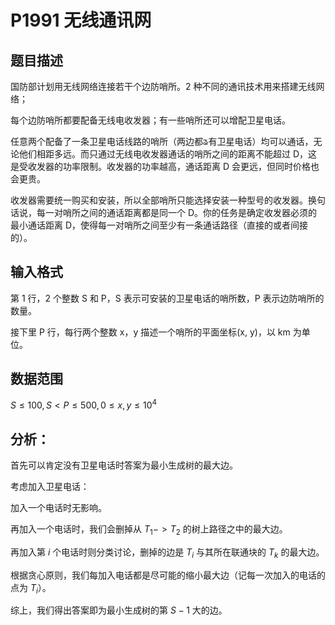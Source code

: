 # P1991 无线通讯网

## 题目描述

国防部计划用无线网络连接若干个边防哨所。2 种不同的通讯技术用来搭建无线网络；

每个边防哨所都要配备无线电收发器；有一些哨所还可以增配卫星电话。

任意两个配备了一条卫星电话线路的哨所（两边都ᤕ有卫星电话）均可以通话，无论他们相距多远。而只通过无线电收发器通话的哨所之间的距离不能超过 D，这是受收发器的功率限制。收发器的功率越高，通话距离 D 会更远，但同时价格也会更贵。

收发器需要统一购买和安装，所以全部哨所只能选择安装一种型号的收发器。换句话说，每一对哨所之间的通话距离都是同一个 D。你的任务是确定收发器必须的最小通话距离 D，使得每一对哨所之间至少有一条通话路径（直接的或者间接的）。

## 输入格式

第 1 行，2 个整数 S 和 P，S 表示可安装的卫星电话的哨所数，P 表示边防哨所的数量。

接下里 P 行，每行两个整数 x，y 描述一个哨所的平面坐标(x, y)，以 km 为单位。

## 数据范围

$S \leq 100,S < P \leq 500,0 \leq x,y\leq 10^4$

## 分析：

首先可以肯定没有卫星电话时答案为最小生成树的最大边。

考虑加入卫星电话：

加入一个电话时无影响。

再加入一个电话时，我们会删掉从 $T_1->T_2$ 的树上路径之中的最大边。

再加入第 $i$ 个电话时则分类讨论，删掉的边是 $T_i$ 与其所在联通块的 $T_k$ 的最大边。

根据贪心原则，我们每加入电话都是尽可能的缩小最大边（记每一次加入的电话的点为 $T_i$）。

综上，我们得出答案即为最小生成树的第 $S-1$ 大的边。



